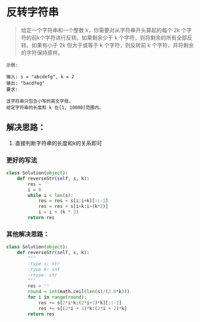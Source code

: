 # 反转字符串

> 给定一个字符串和一个整数 k，你需要对从字符串开头算起的每个 2k 个字符的前k个字符进行反转。如果剩余少于 k 个字符，则将剩余的所有全部反转。如果有小于 2k 但大于或等于 k 个字符，则反转前 k 个字符，并将剩余的字符保持原样。


```
示例:

输入: s = "abcdefg", k = 2
输出: "bacdfeg"
要求:

该字符串只包含小写的英文字母。
给定字符串的长度和 k 在[1, 10000]范围内。
```

## 解决思路：
1. 直接判断字符串的长度和k的关系即可

### 更好的写法
```python
class Solution(object):
    def reverseStr(self, s, k):
        res = ''
        i = 0
        while i < len(s):
            res = res + s[i:i+k][::-1]
            res = res + s[i+k:i+(k*2)]
            i = i + (k * 2)
        return res
```

### 其他解决思路：

```python
class Solution(object):
    def reverseStr(self, s, k):
        """
        :type s: str
        :type k: int
        :rtype: str
        """
        res = ''
        round = int(math.ceil(len(s)/(2.0*k)))
        for i in range(round):
            res += s[2*i*k:(2*i+1)*k][::-1]
            res += s[(2*i + 1)*k:(2*i + 2)*k]
        return res
```
